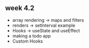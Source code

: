 ## week 4.2 

- array rendering -> maps and filters 
- renders -> setInterval example 
- Hooks -> useState and useEffect 
- making a todo app
- Custom Hooks 